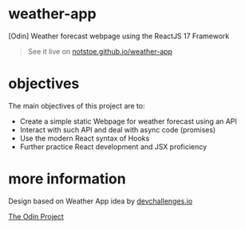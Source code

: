 # weather-app

[Odin] Weather forecast webpage using the ReactJS 17 Framework

> See it live on [notstoe.github.io/weather-app](https://notstoe.github.io/weather-app)

# objectives

The main objectives of this project are to:

- Create a simple static Webpage for weather forecast using an API
- Interact with such API and deal with async code (promises)
- Use the modern React syntax of Hooks
- Further practice React development and JSX proficiency

# more information

Design based on Weather App idea by [devchallenges.io](https://devchallenges.io/challenges/mM1UIenRhK808W8qmLWv)

[The Odin Project](https://www.theodinproject.com/courses/javascript/lessons/weather-app)

